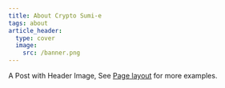 ```yaml
---
title: About Crypto Sumi-e
tags: about
article_header:
  type: cover
  image:
    src: /banner.png
---
```


A Post with Header Image, See [Page layout](https://kitian616.github.io/jekyll-TeXt-theme/samples.html#page-layout) for more examples.




<!--more-->
